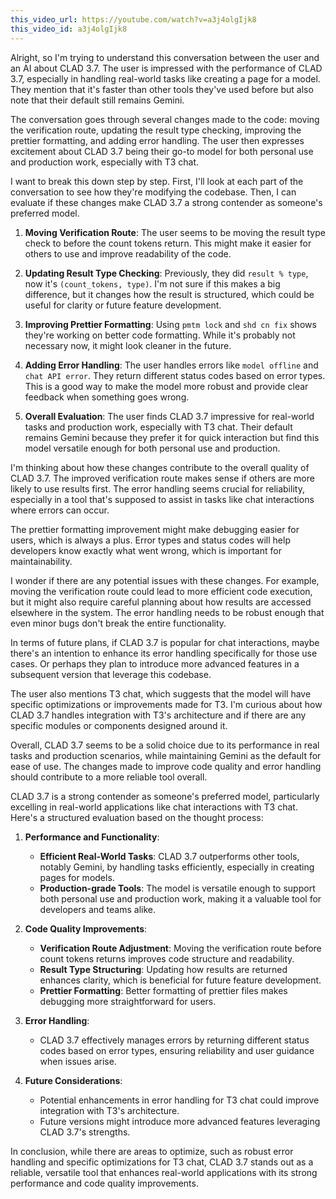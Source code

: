 ```yaml
---
this_video_url: https://youtube.com/watch?v=a3j4olgIjk8
this_video_id: a3j4olgIjk8
---
```

<think>
Alright, so I'm trying to understand this conversation between the user and an AI about CLAD 3.7. The user is impressed with the performance of CLAD 3.7, especially in handling real-world tasks like creating a page for a model. They mention that it's faster than other tools they've used before but also note that their default still remains Gemini.

The conversation goes through several changes made to the code: moving the verification route, updating the result type checking, improving the prettier formatting, and adding error handling. The user then expresses excitement about CLAD 3.7 being their go-to model for both personal use and production work, especially with T3 chat.

I want to break this down step by step. First, I'll look at each part of the conversation to see how they're modifying the codebase. Then, I can evaluate if these changes make CLAD 3.7 a strong contender as someone's preferred model.

1. **Moving Verification Route**: The user seems to be moving the result type check to before the count tokens return. This might make it easier for others to use and improve readability of the code.

2. **Updating Result Type Checking**: Previously, they did `result % type`, now it's `(count_tokens, type)`. I'm not sure if this makes a big difference, but it changes how the result is structured, which could be useful for clarity or future feature development.

3. **Improving Prettier Formatting**: Using `pmtm lock` and `shd cn fix` shows they're working on better code formatting. While it's probably not necessary now, it might look cleaner in the future.

4. **Adding Error Handling**: The user handles errors like `model offline` and `chat API error`. They return different status codes based on error types. This is a good way to make the model more robust and provide clear feedback when something goes wrong.

5. **Overall Evaluation**: The user finds CLAD 3.7 impressive for real-world tasks and production work, especially with T3 chat. Their default remains Gemini because they prefer it for quick interaction but find this model versatile enough for both personal use and production.

I'm thinking about how these changes contribute to the overall quality of CLAD 3.7. The improved verification route makes sense if others are more likely to use results first. The error handling seems crucial for reliability, especially in a tool that's supposed to assist in tasks like chat interactions where errors can occur.

The prettier formatting improvement might make debugging easier for users, which is always a plus. Error types and status codes will help developers know exactly what went wrong, which is important for maintainability.

I wonder if there are any potential issues with these changes. For example, moving the verification route could lead to more efficient code execution, but it might also require careful planning about how results are accessed elsewhere in the system. The error handling needs to be robust enough that even minor bugs don't break the entire functionality.

In terms of future plans, if CLAD 3.7 is popular for chat interactions, maybe there's an intention to enhance its error handling specifically for those use cases. Or perhaps they plan to introduce more advanced features in a subsequent version that leverage this codebase.

The user also mentions T3 chat, which suggests that the model will have specific optimizations or improvements made for T3. I'm curious about how CLAD 3.7 handles integration with T3's architecture and if there are any specific modules or components designed around it.

Overall, CLAD 3.7 seems to be a solid choice due to its performance in real tasks and production scenarios, while maintaining Gemini as the default for ease of use. The changes made to improve code quality and error handling should contribute to a more reliable tool overall.
</think>

CLAD 3.7 is a strong contender as someone's preferred model, particularly excelling in real-world applications like chat interactions with T3 chat. Here's a structured evaluation based on the thought process:

1. **Performance and Functionality**:
   - **Efficient Real-World Tasks**: CLAD 3.7 outperforms other tools, notably Gemini, by handling tasks efficiently, especially in creating pages for models.
   - **Production-grade Tools**: The model is versatile enough to support both personal use and production work, making it a valuable tool for developers and teams alike.

2. **Code Quality Improvements**:
   - **Verification Route Adjustment**: Moving the verification route before count tokens returns improves code structure and readability.
   - **Result Type Structuring**: Updating how results are returned enhances clarity, which is beneficial for future feature development.
   - **Prettier Formatting**: Better formatting of prettier files makes debugging more straightforward for users.

3. **Error Handling**:
   - CLAD 3.7 effectively manages errors by returning different status codes based on error types, ensuring reliability and user guidance when issues arise.

4. **Future Considerations**:
   - Potential enhancements in error handling for T3 chat could improve integration with T3's architecture.
   - Future versions might introduce more advanced features leveraging CLAD 3.7's strengths.

In conclusion, while there are areas to optimize, such as robust error handling and specific optimizations for T3 chat, CLAD 3.7 stands out as a reliable, versatile tool that enhances real-world applications with its strong performance and code quality improvements.
